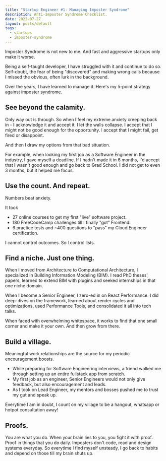```yaml
---
title: "Startup Engineer #1: Managing Imposter Syndrome"
description: Anti-Imposter Syndrome Checklist.
date: 2022-07-27
layout: posts/default
tags:
  - startups
  - imposter-syndrome
---
```


Imposter Syndrome is not new to me. And fast and aggressive startups only make it worse.

Being a self-taught developer, I have struggled with it and continue to do so. Self-doubt, the fear of being "discovered" and making wrong calls because I missed the obvious, often lurk in the background.

Over the years, I have learned to manage it. Here's my 5-point strategy against imposter syndrome.

## See beyond the calamity.

Only way out is through. So when I feel my extreme anxiety creeping back in - I acknowledge it and accept it. I let the walls collapse. I accept that I might not be good enough for the opportunity. I accept that I might fail, get fired or disappoint.

And then I draw my options from that bad situation.

For example, when looking my first job as a Software Engineer in the industry, I gave myself a deadline. If I hadn't made it in 6 months, I'd accept that I wasn't good enough and go back to Grad School. I did not get to even 3 months, but it helped me focus.

## Use the count. And repeat.

Numbers beat anxiety.

It took

- 27 online courses to get my first "live" software project.
- 180 FreeCodeCamp challenges till I finally "got" Frontend.
- 6 practice tests and ~400 questions to "pass" my Cloud Engineer certification.

I cannot control outcomes. So I control lists.

## Find a niche. Just one thing.

When I moved from Architecture to Computational Architecture, I specialized in Building Information Modeling (BIM). I read PhD theses', papers, learned to extend BIM with plugins and seeked internships in that one niche domain.

When I become a Senior Engineer, I zero-ed in on React Performance. I did deep-dives on the framework, learned about render cycles and optimizations, used Performance Tools, and consolidated it all into tech talks.

When faced with overwhelming whitespace, it works to find that one small corner and make it your own. And then grow from there.

## Build a village.

Meaningful work relationships are the source for my periodic encouragement boosts.

- While preparing for Software Engineering interviews, a friend walked me through setting up an entire fullstack app from scratch.
- My first job as an engineer, Senior Engineers would not only give feedback, but also encouragement and leads.
- As I took on Lead Engineer, my mentors and bosses pushed me to trust my gut and speak up.

Everytime I am in doubt, I count on my village to be a hangout, whatsapp or hotpot consultation away!

## Proofs.

You are what you do. When your brain lies to you, you fight it with proof. Proof in things that you do daily. Imposters don't code, read and design systems everyday. So everytime I find myself unsteady, I go back to habits and depend on those till my brain shuts up.
